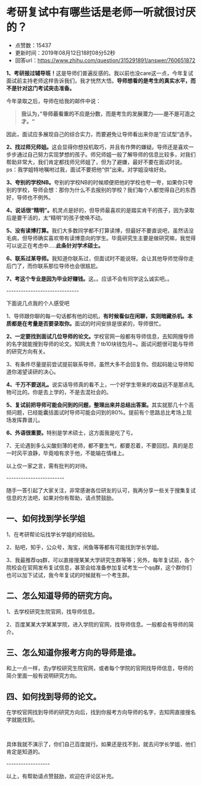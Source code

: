 # 考研复试中有哪些话是老师一听就很讨厌的？
- 点赞数：15437
- 更新时间：2019年08月12日18时08分52秒
- 回答url：https://www.zhihu.com/question/315291891/answer/760651872
<body>
 <p data-pid="AlLLevN2"><b>1、考研报过辅导班！</b>这是导师们普遍反感的。我以前也没care这一点，今年复试面试前主持老师这样告诉我们，我才恍然大悟。<b>导师想看的是考生的真实水平，而不是针对这门考试突击准备。</b></p>
 <p data-pid="w64ZelCv">今年录取之后，导师在给我的邮件中说：</p>
 <blockquote data-pid="KKVmyDnt">
  <b>我认为，”导师最看重的不应是分数，而是考生的发展潜力——是不是可造之才。“</b>
 </blockquote>
 <p data-pid="9A0f4zO1">因此，面试应多展现自己的综合实力，而要避免让导师看出来你是”应试型“选手。</p>
 <p data-pid="r1kw1qt-"><b>2、找过师兄师姐。</b>这会显得你想投机取巧，并且有作弊的嫌疑。导师还是喜欢一步步通过自己努力实现梦想的孩子。师兄师姐一般了解导师的信息比较多，对我们帮助非常大，我们肯定都找师兄师姐了，但为了避嫌，最好不要在面试时说。ps：我学姐特地嘱咐过我，面试不要把他“供”出来。对学姐没啥好处。</p>
 <p data-pid="3N_Wf0Mr"><b>3、夸别的学校NB。</b>夸别的学校NB的时候顺便把他的学校也夸一夸，如果你只夸别的学校，导师会想：那你为什么不去报别的学校？我们每个人都觉得自己的东西好，导师也不例外。</p>
 <p data-pid="cAQObHZF"><b>4、说话很“精明”。</b>机灵点是好的，但导师最喜欢的是踏实肯干的孩子，因为录取后是要干活的，太“精明”的孩子使唤不动。</p>
 <p data-pid="NqjVVTrX"><b>5、没有读博打算。</b>我们大多数同学都不打算读博，但最好不要直说吧，虽然话没毛病，但导师确实喜欢带有读博意向的学生。毕竟研究生主要是做研究嘛，我觉得可以说正在考虑中.....<b>此条针对学术硕士。</b></p>
 <p data-pid="dCzKpN1g"><b>6、联系过某导师。</b>我知道你联系过，但面试时不能说呀。会让其他导师觉得你走后门了，而你联系那位导师也会很尴尬。</p>
 <p data-pid="oTeIIPfw"><b>7、考这个专业是因为毕业好赚钱。</b>这。。应该不会有同学这么诚实吧。。</p>
 <p data-pid="zUmBJfNd">------------------------------</p>
 <p data-pid="Axu2snJB">下面说几点我的个人感受吧</p>
 <p data-pid="jLmDBCv8">1、导师跟你聊的每一句话都有他的动机，<b>有时候看似在闲聊，实则暗藏杀机。本质都是在考量是否要录取你。</b>面试的时间安排是很紧的，导师很忙。</p>
 <p data-pid="RxIXzT-r"><b>2、一定要找到面试几位导师的论文。</b>学校官网一般都有导师信息，去知网搜导师的名字就能搜到导师的论文。知网太贵？tb10块钱包月~。面试问题很可能与导师的研究方向有关。</p>
 <p data-pid="QZRwShjf">3、有条件尽量提前尝试提前联系导师，虽然大多不会回复你。但起码能让导师知道你渴望读研的决心。</p>
 <p data-pid="Xf2ULCte"><b>4、千万不要送礼。</b>说实话导师真的看不上，一个好学生带来的收益远不是那点礼物可比的。你是去上学的，不是去混社会的。</p>
 <p data-pid="uIi-ft21"><b>5、复试前把导师可能会问到的问题，整理出来并总结出答案。</b>其实就那几十个高频问题，已经能囊括面试时导师可能会问到的80%。提前有个思路总比考场上现场发挥靠谱儿。</p>
 <p data-pid="0TihHQ_V"><b>6、外语很重要。</b>特别是学术硕士，这方面我是吃了亏。</p>
 <p data-pid="Cztu_kjr">7、无论遇到多么尖酸刻薄的老师，都不要生气，都要忍着，不要回怼。真的是忍一时风平浪静，毕竟咱有求于他，不能输在情绪上。</p>
 <p data-pid="_WjpVGR5">以上仅一家之言，需有批判的对待。</p>
 <p data-pid="7O4OsEb-">------------------------</p>
 <p data-pid="dlVB0Hub">随手一答引起了大家关注，非常感谢各位研友的认可，我再分享一些关于搜集复试信息的方法吧，如果对你有帮助，请点赞鼓励。</p>
 <h2>一、如何找到学长学姐</h2>
 <p data-pid="a7fRFFj5">1、在考研帮论坛找学长学姐的经验贴。</p>
 <p data-pid="LCreOU27">2、贴吧，知乎，公众号，淘宝，闲鱼等等都有可能找到学长学姐。</p>
 <p data-pid="4vS9F3aV">3、我最推荐qq群，可以直接搜某某大学研究生群等等；另外，每年复试前，各个院校会在官网发布复试信息，甚至会给准备参加复试考生一个qq群，这个群你们也可以加下试试，我今年复试的时候就有一个考生群。</p>
 <h2>二、怎么知道导师的研究方向。</h2>
 <p data-pid="j3Y59ziP">1、去学校研究生院官网，找导师信息。</p>
 <p data-pid="ssl3cFbo">2、百度某某大学某某学院，进入学院的官网，找导师信息。一般都会有导师的简介。</p>
 <h2>三、怎么知道你报考方向的导师是谁。</h2>
 <p data-pid="-6gbSu7t">和上一点一样，去y学校研究生院官网，或者每个学院的官网找导师信息，导师的简介里面一般有说明研究方向。</p>
 <h2>四、如何找到导师的论文。</h2>
 <p data-pid="p_Y6EsUv">在学校官网找到导师的研究方向后，找到你报考方向导师的名字，去知网直接搜名字就能找到。</p>
 <p class="ztext-empty-paragraph"><br></p>
 <p data-pid="si2-Cpu6">具体我就不演示了，你们自己百度就行。如果还是找不到，就去问学长学姐，他们肯定是知道的。</p>
 <p data-pid="WW04BfNe">------------------</p>
 <p data-pid="SKaf_ZgP">以上，有帮助请点赞鼓励，欢迎在评论区补充。</p>
</body>